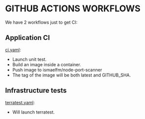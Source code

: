 # GITHUB ACTIONS WORKFLOWS

We have  2 workflows just to get CI: 
## Application CI
[ci.yaml](../.github/workflows/ci.yaml): 
- Launch unit test.
- Build an image inside a container.
- Push image to ismaelfm/node-port-scanner
- The tag of the image will be both latest and GITHUB_SHA.

## Infrastructure tests
[terratest.yaml](../.github/workflows/terratest.yaml):
- Will launch terratest.
